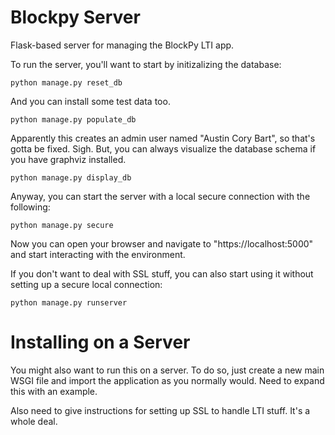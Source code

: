 

# Blockpy Server 

Flask-based server for managing the BlockPy LTI app.


To run the server, you'll want to start by initizalizing the database:

    python manage.py reset_db
    
And you can install some test data too.

    python manage.py populate_db
    
Apparently this creates an admin user named "Austin Cory Bart", so that's gotta be fixed. Sigh. But, you can always visualize the database schema if you have graphviz installed.

    python manage.py display_db
    
Anyway, you can start the server with a local secure connection with the following:

    python manage.py secure
    
Now you can open your browser and navigate to "https://localhost:5000" and start interacting with the environment.

If you don't want to deal with SSL stuff, you can also start using it without setting up a secure local connection:

    python manage.py runserver

Installing on a Server
======================

You might also want to run this on a server. To do so, just create a new main WSGI file and import the application as you normally would. Need to expand this with an example.

Also need to give instructions for setting up SSL to handle LTI stuff. It's a whole deal. 
